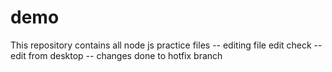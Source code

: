 # demo

This repository contains all node js practice files
-- editing file edit check
-- edit from desktop
-- changes done to hotfix branch
